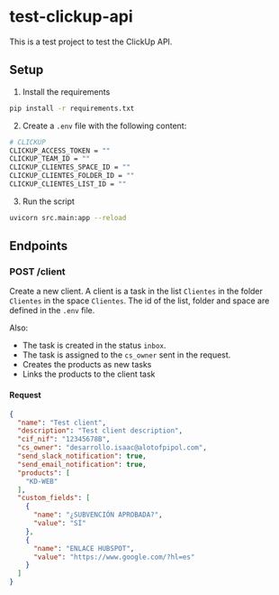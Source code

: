# test-clickup-api

This is a test project to test the ClickUp API.

## Setup

1. Install the requirements

```bash
pip install -r requirements.txt
```

2. Create a `.env` file with the following content:

```bash
# CLICKUP
CLICKUP_ACCESS_TOKEN = ""
CLICKUP_TEAM_ID = ""
CLICKUP_CLIENTES_SPACE_ID = ""
CLICKUP_CLIENTES_FOLDER_ID = ""
CLICKUP_CLIENTES_LIST_ID = ""
```

3. Run the script

```bash
uvicorn src.main:app --reload
```

## Endpoints

### POST /client

Create a new client. A client is a task in the list `Clientes` in the folder `Clientes` in the space `Clientes`.
The id of the list, folder and space are defined in the `.env` file.

Also:

- The task is created in the status `inbox`.
- The task is assigned to the `cs_owner` sent in the request.
- Creates the products as new tasks
- Links the products to the client task

#### Request

```json
{
  "name": "Test client",
  "description": "Test client description",
  "cif_nif": "12345678B",
  "cs_owner": "desarrollo.isaac@alotofpipol.com",
  "send_slack_notification": true,
  "send_email_notification": true,
  "products": [
    "KD-WEB"
  ],
  "custom_fields": [
    {
      "name": "¿SUBVENCIÓN APROBADA?",
      "value": "SÍ"
    },
    {
      "name": "ENLACE HUBSPOT",
      "value": "https://www.google.com/?hl=es"
    }
  ]
}
```

